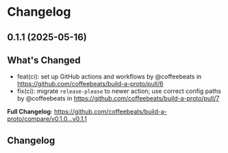 # Changelog

## 0.1.1 (2025-05-16)

## What's Changed
* feat(ci): set up GitHub actions and workflows by @coffeebeats in https://github.com/coffeebeats/build-a-proto/pull/6
* fix(ci): migrate `release-please` to newer action; use correct config paths by @coffeebeats in https://github.com/coffeebeats/build-a-proto/pull/7


**Full Changelog**: https://github.com/coffeebeats/build-a-proto/compare/v0.1.0...v0.1.1

## Changelog
